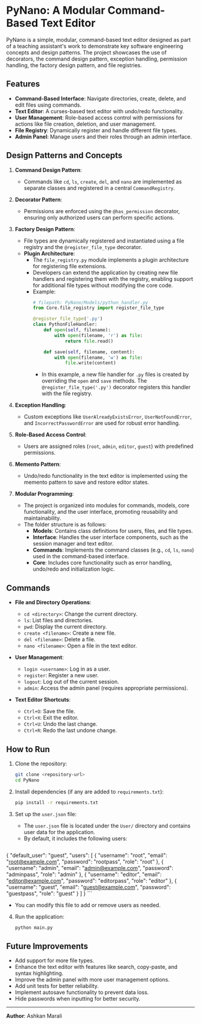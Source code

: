 # PyNano: A Modular Command-Based Text Editor

PyNano is a simple, modular, command-based text editor designed as part of a teaching assistant's work to demonstrate key software engineering concepts and design patterns. The project showcases the use of decorators, the command design pattern, exception handling, permission handling, the factory design pattern, and file registries.

## Features

- **Command-Based Interface**: Navigate directories, create, delete, and edit files using commands.
- **Text Editor**: A curses-based text editor with undo/redo functionality.
- **User Management**: Role-based access control with permissions for actions like file creation, deletion, and user management.
- **File Registry**: Dynamically register and handle different file types.
- **Admin Panel**: Manage users and their roles through an admin interface.

## Design Patterns and Concepts

1. **Command Design Pattern**:
   - Commands like `cd`, `ls`, `create`, `del`, and `nano` are implemented as separate classes and registered in a central `CommandRegistry`.

2. **Decorator Pattern**:
   - Permissions are enforced using the `@has_permission` decorator, ensuring only authorized users can perform specific actions.

3. **Factory Design Pattern**:
   - File types are dynamically registered and instantiated using a file registry and the `@register_file_type` decorator.
   - **Plugin Architecture**:
     - The `file_registry.py` module implements a plugin architecture for registering file extensions.
     - Developers can extend the application by creating new file handlers and registering them with the registry, enabling support for additional file types without modifying the core code.
     - Example:
       ```python
       # filepath: PyNano/Models/python_handler.py
       from Core.file_registry import register_file_type

       @register_file_type('.py')
       class PythonFileHandler:
           def open(self, filename):
               with open(filename, 'r') as file:
                   return file.read()

           def save(self, filename, content):
               with open(filename, 'w') as file:
                   file.write(content)
       ```
       - In this example, a new file handler for `.py` files is created by overriding the `open` and `save` methods. The `@register_file_type('.py')` decorator registers this handler with the file registry.

4. **Exception Handling**:
   - Custom exceptions like `UserAlreadyExistsError`, `UserNotFoundError`, and `IncorrectPasswordError` are used for robust error handling.

5. **Role-Based Access Control**:
   - Users are assigned roles (`root`, `admin`, `editor`, `guest`) with predefined permissions.

6. **Memento Pattern**:
   - Undo/redo functionality in the text editor is implemented using the memento pattern to save and restore editor states.

7. **Modular Programming**:
   - The project is organized into modules for commands, models, core functionality, and the user interface, promoting reusability and maintainability.
   - The folder structure is as follows:
     - **Models**: Contains class definitions for users, files, and file types.
     - **Interface**: Handles the user interface components, such as the session manager and text editor.
     - **Commands**: Implements the command classes (e.g., `cd`, `ls`, `nano`) used in the command-based interface.
     - **Core**: Includes core functionality such as error handling, undo/redo and initialization logic.

## Commands

- **File and Directory Operations**:
  - `cd <directory>`: Change the current directory.
  - `ls`: List files and directories.
  - `pwd`: Display the current directory.
  - `create <filename>`: Create a new file.
  - `del <filename>`: Delete a file.
  - `nano <filename>`: Open a file in the text editor.

- **User Management**:
  - `login <username>`: Log in as a user.
  - `register`: Register a new user.
  - `logout`: Log out of the current session.
  - `admin`: Access the admin panel (requires appropriate permissions).

- **Text Editor Shortcuts**:
  - `Ctrl+O`: Save the file.
  - `Ctrl+X`: Exit the editor.
  - `Ctrl+U`: Undo the last change.
  - `Ctrl+R`: Redo the last undone change.

## How to Run

1. Clone the repository:
   ```bash
   git clone <repository-url>
   cd PyNano
   ```

2. Install dependencies (if any are added to `requirements.txt`):
   ```bash
   pip install -r requirements.txt
   ```

3. Set up the `user.json` file:
   - The `user.json` file is located under the `User/` directory and contains user data for the application.
   - By default, it includes the following users:
     ```json
{
    "default_user": "guest",
    "users": [
        {
            "username": "root",
            "email": "root@example.com",
            "password": "rootpass",
            "role": "root"
        },
        {
            "username": "admin",
            "email": "admin@example.com",
            "password": "adminpass",
            "role": "admin"
        },
        {
            "username": "editor",
            "email": "editor@example.com",
            "password": "editorpass",
            "role": "editor"
        },
        {
            "username": "guest",
            "email": "guest@example.com",
            "password": "guestpass",
            "role": "guest"
        }
    ]
}
     ```
   - You can modify this file to add or remove users as needed.

4. Run the application:
   ```bash
   python main.py
   ```

## Future Improvements

- Add support for more file types.
- Enhance the text editor with features like search, copy-paste, and syntax highlighting.
- Improve the admin panel with more user management options.
- Add unit tests for better reliability.
- Implement autosave functionality to prevent data loss.
- Hide passwords when inputting for better security.

---
**Author**: Ashkan Marali
